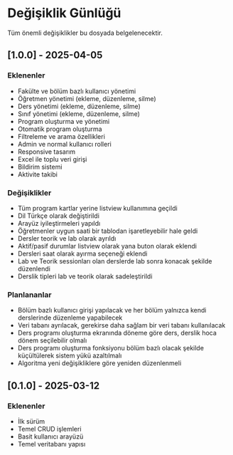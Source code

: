 # Değişiklik Günlüğü

Tüm önemli değişiklikler bu dosyada belgelenecektir.

## [1.0.0] - 2025-04-05

### Eklenenler
- Fakülte ve bölüm bazlı kullanıcı yönetimi
- Öğretmen yönetimi (ekleme, düzenleme, silme)
- Ders yönetimi (ekleme, düzenleme, silme)
- Sınıf yönetimi (ekleme, düzenleme, silme)
- Program oluşturma ve yönetimi
- Otomatik program oluşturma
- Filtreleme ve arama özellikleri
- Admin ve normal kullanıcı rolleri
- Responsive tasarım
- Excel ile toplu veri girişi
- Bildirim sistemi
- Aktivite takibi

### Değişiklikler
- Tüm program kartlar yerine listview kullanımına geçildi
- Dil Türkçe olarak değiştirildi
- Arayüz iyileştirmeleri yapıldı
- Öğretmenler uygun saati bir tablodan işaretleyebilir hale geldi
- Dersler teorik ve lab olarak ayrıldı
- Aktif/pasif durumlar listview olarak yana buton olarak eklendi
- Dersleri saat olarak ayırma seçeneği eklendi
- Lab ve Teorik sessionları olan derslerde lab sonra konacak şekilde düzenlendi
- Derslik tipleri lab ve teorik olarak sadeleştirildi

### Planlananlar
- Bölüm bazlı kullanıcı girişi yapılacak ve her bölüm yalnızca kendi derslerinde düzenleme yapabilecek
- Veri tabanı ayrılacak, gerekirse daha sağlam bir veri tabanı kullanılacak
- Ders programı oluşturma ekranında döneme göre ders, derslik hoca dönem seçilebilir olmalı
- Ders programı oluşturma fonksiyonu bölüm bazlı olacak şekilde küçültülerek sistem yükü azaltılmalı
- Algoritma yeni değişikliklere göre yeniden düzenlenmeli

## [0.1.0] - 2025-03-12

### Eklenenler
- İlk sürüm
- Temel CRUD işlemleri
- Basit kullanıcı arayüzü
- Temel veritabanı yapısı 